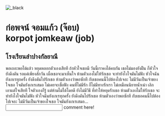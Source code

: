 <!DOCTYPE html>
<html lang="en">
<head>
    <meta charset="UTF-8">
    <meta http-equiv="X-UA-Compatible" content="IE=edge">
    <meta name="viewport" content="width=device-width, initial-scale=1.0">
    <title>Web profile</title> 
    <link rel="stylesheet" type="text/css" href="css/style.css">
</head>
<body>
    <body>
    <div id= "img_container">
        <img src="002.jpg" alt="_black">
    </div>
    <div >
        <h1 id="footer1"> ก่อพจน์ จอมแก้ว (จ๊อบ) <br> korpot jomkeaw (job)</h1>
        <h2 id="footer2"> โรงเรียนลำปางกัลยาณี </h2>
    </div>
    <div>
        <comment>   พอเถอะพอได้แล้ว หยุดหลอกตัวเองเสียที
            ถ้าหัวใจเธอมี วันนี้เราคงได้คบกัน
            เธอไม่มองยังฝืน ก็หัวใจยังดึงดัน
            รอแค่เพียงสักวัน เผื่อเธอจะมาเห็นใจ
            ห้ามตัวเองไม่ให้รักเธอ จะทำยังไงใจมันไม่ฟัง
            หัวใจฉันยังเกเรทุกครั้ง ยังดึงดันไปรักเธอ
            ห้ามตัวเองว่าพอซักที กับเธอคนนี้ไปต้องไปเจอะ
            ไม่มีวันเป็นเจ้าของใจเธอ ใจมันยังเกเรเสมอ
            ไม่เคยจะเชื่อฟัง
            คนที่ไม่มีรัก ก็ไม่มีทางรักเรา
            ไม่เหมือนนิยายนํ้าเน่า เลิกเอาแต่ใจเสียที
            ใจตัวเองก็รู้ แต่ห้ามไม่ได้โดยดี
            ยังไม่มีวิธี ที่ทำให้หยุดรักเธอ
            ห้ามตัวเองไม่ให้รักเธอ จะทำยังไงใจมันไม่ฟัง
            หัวใจฉันยังเกเรทุกครั้ง ยังดึงดันไปรักเธอ
            ห้ามตัวเองว่าพอซักที กับเธอคนนี้ไปต้องไปเจอะ
            ไม่มีวันเป็นเจ้าของใจเธอ ใจมันยังเกเรเสมอ…
         </comment>
         <br>
         <input type ="text" id ="name"/>
         <botton 
            id="sayit">comment here!
        </botton>
        <script src="script.js"></script>
    </div>
</body>
</html>
